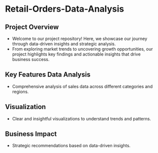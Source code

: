 # Retail-Orders-Data-Analysis

## Project Overview 
- Welcome to our project repository! Here, we showcase our journey through data-driven insights and strategic analysis.
-  From exploring market trends to uncovering growth opportunities, our project highlights key findings and actionable insights that drive business success.

## Key Features Data Analysis
- Comprehensive analysis of sales data across different categories and regions.

## Visualization
- Clear and insightful visualizations to understand trends and patterns.

## Business Impact 
- Strategic recommendations based on data-driven insights.

